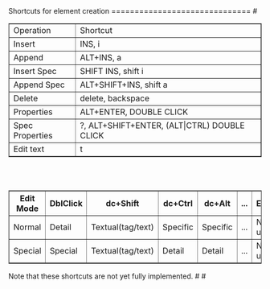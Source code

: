 <html>
Shortcuts for element creation
==============================
#<body>
<table border="1">
    <tr><td>Operation</td><td>Shortcut</td></tr>
	<tr><td>Insert</td><td>INS, i</td></tr>
        <tr><td>Append</td><td>ALT+INS, a</td></tr>
        <tr><td>Insert Spec</td><td>SHIFT INS, shift i</td></tr>
        <tr><td>Append Spec</td><td>ALT+SHIFT+INS, shift a</td></tr>
        <tr><td>Delete</td><td>delete, backspace</td></tr>
	<tr><td>Properties</td><td>ALT+ENTER, DOUBLE CLICK</td></tr>
        <tr><td>Spec Properties</td><td>?, ALT+SHIFT+ENTER, (ALT|CTRL) DOUBLE CLICK</td></tr>
        <tr><td>Edit text</td><td>t</td></tr>
</table>
<br/>
<br/>
<table border="1">
    <tr>
        <th>Edit Mode</th>
        <th>DblClick</th>
        <th>dc+Shift</th>
        <th>dc+Ctrl</th>
        <th>dc+Alt</th>
        <th>...</th>
        <th>Enter</th>
        <th>En+Shift</th>
        <th>En+Ctrl</th>
        <th>En+Alt</th>
    </tr>
    <tr>
        <td>Normal</td>
        <td>Detail</td>
        <td>Textual(tag/text)</td>
        <td>Specific</td>
        <td>Specific</td>
        <td>...</td>
        <td>Not used</td>
        <td>Textual</td>
        <td>Detail</td>
        <td>Specific</td>
    </tr>
    <tr>
        <td>Special</td>
        <td>Special</td>
        <td>Textual(tag/text)</td>
        <td>Detail</td>
        <td>Detail</td>
        <td>...</td>
        <td>Not used</td>
        <td>Textual</td>
        <td>Specific</td>
        <td>Detail</td>
    </tr>

</table>

Note that these shortcuts are not yet fully implemented.
#</body>
#</html>
